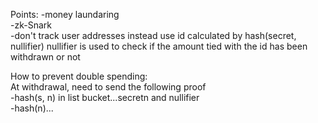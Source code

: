 Points:
-money laundaring  
-zk-Snark  
-don't track user addresses instead use id calculated by hash(secret, nullifier)
nullifier is used to check if the amount tied with the id has been withdrawn or not  

How to prevent double spending:  
At withdrawal, need to send the following proof  
-hash(s, n) in list bucket...secretn and nullifier  
-hash(n)...
